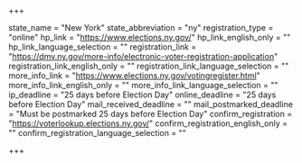 +++

state_name = "New York"
state_abbreviation = "ny"
registration_type = "online"
hp_link = "https://www.elections.ny.gov/"
hp_link_english_only = ""
hp_link_language_selection = ""
registration_link = "https://dmv.ny.gov/more-info/electronic-voter-registration-application"
registration_link_english_only = ""
registration_link_language_selection = ""
more_info_link = "https://www.elections.ny.gov/votingregister.html"
more_info_link_english_only = ""
more_info_link_language_selection = ""
ip_deadline = "25 days before Election Day"
online_deadline = "25 days before Election Day"
mail_received_deadline = ""
mail_postmarked_deadline = "Must be postmarked 25 days before Election Day"
confirm_registration = "https://voterlookup.elections.ny.gov/"
confirm_registration_english_only = ""
confirm_registration_language_selection = ""

+++